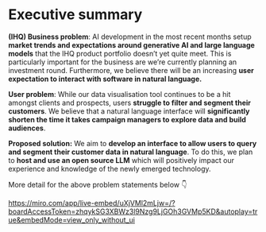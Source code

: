 # Executive summary

**(IHQ) Business problem**: AI development in the most recent months setup **market trends and expectations around generative AI and large language models** that the IHQ product portfolio doesn’t yet quite meet. This is particularly important for the business are we’re currently planning an investment round. Furthermore, we believe there will be an increasing **user expectation to interact with software in natural language.**

**User problem**: While our data visualisation tool continues to be a hit amongst clients and prospects, users **struggle to filter and segment their customers**. We believe that a natural language interface will **significantly shorten the time it takes campaign managers to explore data and build audiences**.

**Proposed solution:** We aim to **develop an interface to allow users to query and segment their customer data in natural language**. To do this, we plan to **host and use an open source LLM** which will positively impact our experience and knowledge of the newly emerged technology.

More detail for the above problem statements below 👇

https://miro.com/app/live-embed/uXjVMl2mLjw=/?boardAccessToken=zhqykSG3XBWz3l9Nzg9LjGOh3GVMp5KD&autoplay=true&embedMode=view_only_without_ui